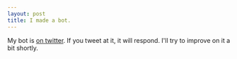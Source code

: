 ```yaml
---
layout: post
title: I made a bot.
---
```


My bot is [on twitter](https://twitter.com/randycartmanbot/). If you tweet at it, it will respond. I'll try to improve on it a bit shortly.
